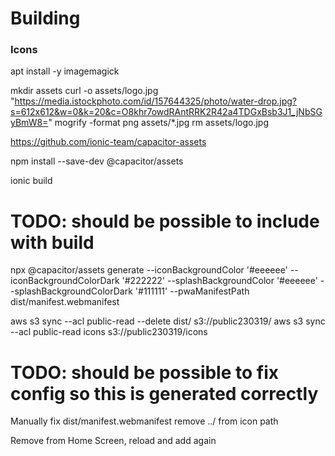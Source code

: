 # Building

### Icons
apt install -y imagemagick

mkdir assets
curl -o assets/logo.jpg "https://media.istockphoto.com/id/157644325/photo/water-drop.jpg?s=612x612&w=0&k=20&c=O8khr7owdRAntRRK2R42a4TDGxBsb3J1_jNbSGyBmW8="
mogrify -format png assets/*.jpg
rm assets/logo.jpg

https://github.com/ionic-team/capacitor-assets

npm install --save-dev @capacitor/assets

ionic build

# TODO: should be possible to include with build
npx @capacitor/assets generate --iconBackgroundColor '#eeeeee' --iconBackgroundColorDark '#222222' --splashBackgroundColor '#eeeeee' --splashBackgroundColorDark '#111111' --pwaManifestPath dist/manifest.webmanifest

aws s3 sync --acl public-read --delete dist/ s3://public230319/
aws s3 sync --acl public-read icons s3://public230319/icons

# TODO: should be possible to fix config so this is generated correctly
Manually fix dist/manifest.webmanifest 
remove ../ from icon path

Remove from Home Screen, reload and add again
